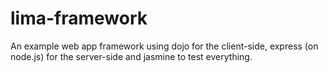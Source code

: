 lima-framework
==============

An example web app framework using dojo for the client-side, express (on
node.js) for the server-side and jasmine to test everything.
